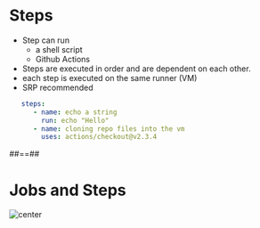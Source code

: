 <!-- .slide: class="with-code" -->
# Steps

* Step can run 
  * a shell script 
  * Github Actions
* Steps are executed in order and are dependent on each other.
* each step is executed on the same runner (VM)
* SRP recommended

```yaml
   steps:
      - name: echo a string 
        run: echo "Hello"   
      - name: cloning repo files into the vm 
        uses: actions/checkout@v2.3.4
```

##==##
<!-- .slide: -->
# Jobs and Steps

![center](./assets/images/overview-actions-simple.png)